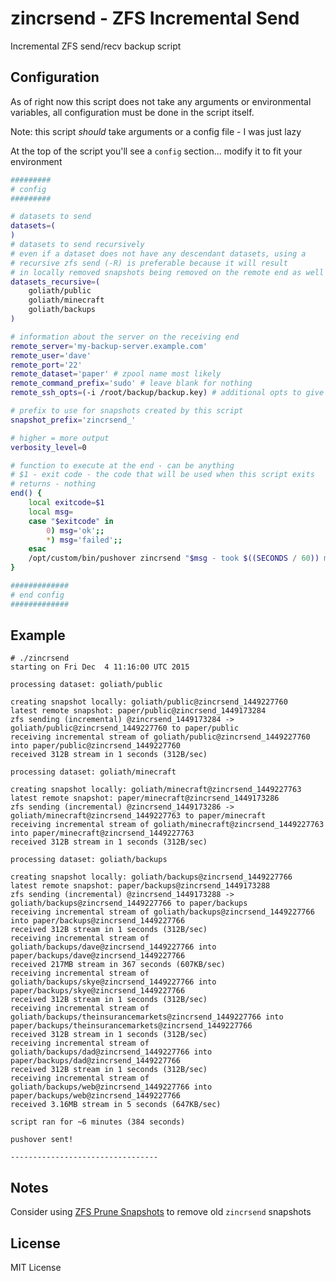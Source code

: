 zincrsend - ZFS Incremental Send
================================

Incremental ZFS send/recv backup script

Configuration
-------------

As of right now this script does not take any arguments or environmental variables,
all configuration must be done in the script itself.

Note: this script *should* take arguments or a config file - I was just lazy

At the top of the script you'll see a `config` section... modify it
to fit your environment

``` bash
#########
# config
#########

# datasets to send
datasets=(
)
# datasets to send recursively
# even if a dataset does not have any descendant datasets, using a
# recursive zfs send (-R) is preferable because it will result
# in locally removed snapshots being removed on the remote end as well
datasets_recursive=(
	goliath/public
	goliath/minecraft
	goliath/backups
)

# information about the server on the receiving end
remote_server='my-backup-server.example.com'
remote_user='dave'
remote_port='22'
remote_dataset='paper' # zpool name most likely
remote_command_prefix='sudo' # leave blank for nothing
remote_ssh_opts=(-i /root/backup/backup.key) # additional opts to give to ssh

# prefix to use for snapshots created by this script
snapshot_prefix='zincrsend_'

# higher = more output
verbosity_level=0

# function to execute at the end - can be anything
# $1 - exit code - the code that will be used when this script exits
# returns - nothing
end() {
	local exitcode=$1
	local msg=
	case "$exitcode" in
		0) msg='ok';;
		*) msg='failed';;
	esac
	/opt/custom/bin/pushover zincrsend "$msg - took $((SECONDS / 60)) minutes"
}

#############
# end config
#############
```

Example
-------

```
# ./zincrsend
starting on Fri Dec  4 11:16:00 UTC 2015

processing dataset: goliath/public

creating snapshot locally: goliath/public@zincrsend_1449227760
latest remote snapshot: paper/public@zincrsend_1449173284
zfs sending (incremental) @zincrsend_1449173284 -> goliath/public@zincrsend_1449227760 to paper/public
receiving incremental stream of goliath/public@zincrsend_1449227760 into paper/public@zincrsend_1449227760
received 312B stream in 1 seconds (312B/sec)

processing dataset: goliath/minecraft

creating snapshot locally: goliath/minecraft@zincrsend_1449227763
latest remote snapshot: paper/minecraft@zincrsend_1449173286
zfs sending (incremental) @zincrsend_1449173286 -> goliath/minecraft@zincrsend_1449227763 to paper/minecraft
receiving incremental stream of goliath/minecraft@zincrsend_1449227763 into paper/minecraft@zincrsend_1449227763
received 312B stream in 1 seconds (312B/sec)

processing dataset: goliath/backups

creating snapshot locally: goliath/backups@zincrsend_1449227766
latest remote snapshot: paper/backups@zincrsend_1449173288
zfs sending (incremental) @zincrsend_1449173288 -> goliath/backups@zincrsend_1449227766 to paper/backups
receiving incremental stream of goliath/backups@zincrsend_1449227766 into paper/backups@zincrsend_1449227766
received 312B stream in 1 seconds (312B/sec)
receiving incremental stream of goliath/backups/dave@zincrsend_1449227766 into paper/backups/dave@zincrsend_1449227766
received 217MB stream in 367 seconds (607KB/sec)
receiving incremental stream of goliath/backups/skye@zincrsend_1449227766 into paper/backups/skye@zincrsend_1449227766
received 312B stream in 1 seconds (312B/sec)
receiving incremental stream of goliath/backups/theinsurancemarkets@zincrsend_1449227766 into paper/backups/theinsurancemarkets@zincrsend_1449227766
received 312B stream in 1 seconds (312B/sec)
receiving incremental stream of goliath/backups/dad@zincrsend_1449227766 into paper/backups/dad@zincrsend_1449227766
received 312B stream in 1 seconds (312B/sec)
receiving incremental stream of goliath/backups/web@zincrsend_1449227766 into paper/backups/web@zincrsend_1449227766
received 3.16MB stream in 5 seconds (647KB/sec)

script ran for ~6 minutes (384 seconds)

pushover sent!

---------------------------------
```

Notes
-----

Consider using [ZFS Prune Snapshots](https://github.com/bahamas10/zfs-prune-snapshots) to remove
old `zincrsend` snapshots

License
-------

MIT License
